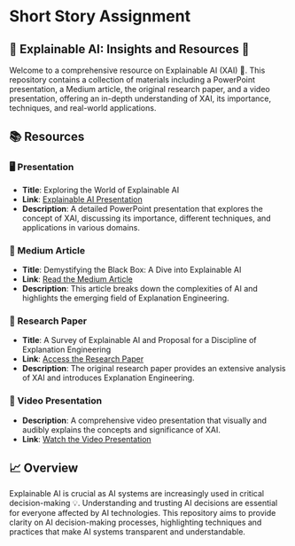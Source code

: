 # Short Story Assignment #
## 🌟 Explainable AI: Insights and Resources 🌟

Welcome to a comprehensive resource on Explainable AI (XAI) 🧠. This repository contains a collection of materials including a PowerPoint presentation, a Medium article, the original research paper, and a video presentation, offering an in-depth understanding of XAI, its importance, techniques, and real-world applications.

## 📚 Resources

### 🖥️ Presentation
- **Title**: Exploring the World of Explainable AI
- **Link**: [Explainable AI Presentation](https://www.slideshare.net/aagamshah0812/explainable-aipptx)
- **Description**: A detailed PowerPoint presentation that explores the concept of XAI, discussing its importance, different techniques, and applications in various domains.

### 📝 Medium Article
- **Title**: Demystifying the Black Box: A Dive into Explainable AI
- **Link**: [Read the Medium Article](https://medium.com/@aagamshah0812/demystifying-the-black-box-a-dive-into-explainable-ai-and-the-emergence-of-explanation-engineering-e3dea40e6723)
- **Description**: This article breaks down the complexities of AI and highlights the emerging field of Explanation Engineering.

### 📖 Research Paper
- **Title**: A Survey of Explainable AI and Proposal for a Discipline of Explanation Engineering
- **Link**: [Access the Research Paper](https://arxiv.org/abs/2306.01750)
- **Description**: The original research paper provides an extensive analysis of XAI and introduces Explanation Engineering.

### 🎥 Video Presentation
- **Description**: A comprehensive video presentation that visually and audibly explains the concepts and significance of XAI.
- **Link**: [Watch the Video Presentation](https://drive.google.com/file/d/1pKqzMLG9Eg_eS_Wj-9nxVWhPTXBs3U1D/view?usp=sharing)

## 📈 Overview

Explainable AI is crucial as AI systems are increasingly used in critical decision-making 💡. Understanding and trusting AI decisions are essential for everyone affected by AI technologies. This repository aims to provide clarity on AI decision-making processes, highlighting techniques and practices that make AI systems transparent and understandable.

